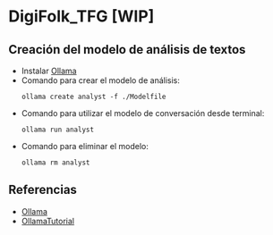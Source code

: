# DigiFolk_TFG [WIP]

## Creación del modelo de análisis de textos
- Instalar [Ollama](https://ollama.com/)
- Comando para crear el modelo de análisis:
  ```
  ollama create analyst -f ./Modelfile
  ```
- Comando para utilizar el modelo de conversación desde terminal:
  ```
  ollama run analyst
  ```
- Comando para eliminar el modelo:
  ```
  ollama rm analyst
  ```

## Referencias
- [Ollama](https://ollama.com/)
- [OllamaTutorial](https://github.com/techwithtim/OllamaTutorial/tree/main)
